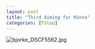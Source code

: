 ```yaml
---
layout: post
title: "Third Aiming for Minna"
categories: [fStop]
---
```

<img alt="bjorke_DSCF5562.jpg" src="http://www.botzilla.com/blog/archives/pix2014/bjorke_DSCF5562.jpg" class="img-responsive" border="0" />




